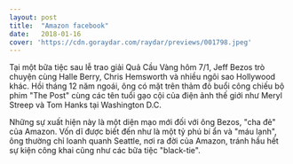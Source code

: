 ```yaml
---
layout: post
title:  "Amazon facebook"
date:   2018-01-16
cover: 'https://cdn.goraydar.com/raydar/previews/001798.jpeg'
---
```


Tại một bữa tiệc sau lễ trao giải Quả Cầu Vàng hôm 7/1, Jeff Bezos trò chuyện cùng Halle Berry, Chris Hemsworth và nhiều ngôi sao Hollywood khác. Hồi tháng 12 năm ngoái, ông có mặt trên thảm đỏ buổi công chiếu bộ phim "The Post" cùng các tên tuổi gạo cội của điện ảnh thế giới như Meryl Streep và Tom Hanks tại Washington D.C.

Những sự xuất hiện này là một diện mạo mới đối với ông Bezos, "cha đẻ" của Amazon. Vốn dĩ được biết đến như là một tỷ phú bí ẩn và "máu lạnh", ông thường chỉ loanh quanh Seattle, nơi ra đời của Amazon, tránh hầu hết sự kiện công khai cũng như các bữa tiệc "black-tie".

